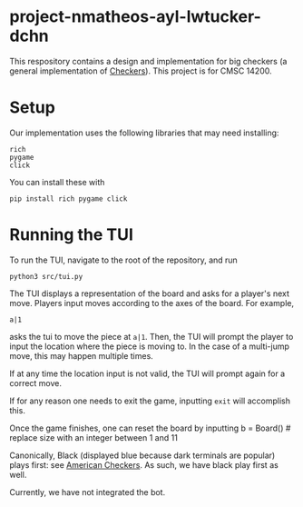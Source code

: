 # project-nmatheos-ayl-lwtucker-dchn

This respository contains a design and implementation for big checkers 
(a general implementation of [Checkers](https://en.wikipedia.org/wiki/Checkers)).
This project is for CMSC 14200.

# Setup

Our implementation uses the following libraries that may need installing:

    rich
    pygame
    click

You can install these with

    pip install rich pygame click

# Running the TUI

To run the TUI, navigate to the root of the repository, and run

    python3 src/tui.py

The TUI displays a representation of the board and asks for a player's next
move. Players input moves according to the axes of the board. For example,

    a|1

asks the tui to move the piece at ``a|1``. Then, the TUI will prompt the player
to input the location where the piece is moving to. In the case of a
multi-jump move, this may happen multiple times.

If at any time the location input is not valid, the TUI will prompt
again for a correct move.

If for any reason one needs to exit the game, inputting ``exit`` will accomplish
this.

Once the game finishes, one can reset the board by inputting
    b = Board(<size>) # replace size with an integer between 1 and 11

Canonically, Black (displayed blue because dark terminals are popular)
plays first: see 
[American Checkers](https://en.wikipedia.org/wiki/Checkers#No_flying_kings;_men_cannot_capture_backwards). 
As such, we have black play first as well.

Currently, we have not integrated the bot. 

